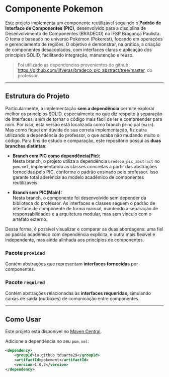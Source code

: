 # Componente Pokemon

Este projeto implementa um componente reutilizável seguindo o **Padrão de Interface de Componentes (PIC)**, desenvolvido para a disciplina de Desenvolvimento de Componentes (BRADECO) no IFSP Bragança Paulista. O tema é baseado no universo Pokémon (Pokerest), focando em operações e gerenciamento de regiões. O objetivo é demonstrar, na prática, a criação de componentes desacoplados, com interfaces claras e aplicação dos princípios SOLID, facilitando integração, manutenção e reuso.

>  Foi utilizado as dependencias provenientes do github: https://github.com/lifveras/bradeco_pic_abstract/tree/master, do professor.

---

## Estrutura do Projeto
Particularmente, a implementação **sem a dependência** permite explorar melhor os princípios SOLID, especialmente no que diz respeito à separação de interfaces, além de tornar o código mais fácil de ler e compreender para mim. Por isso, esta versão está localizada como branch principal (`main`). Mas como fiquei em dúvida de sua correta implementação, fiz outra utilizando a dependência do professor, o que acaba não mudando muito o código.
Para fins de estudo e comparação, este repositório possui as **duas branches distintas**:

- **Branch com PIC como dependência(Pic):**  
  Nesta branch, o projeto utiliza a dependência `bredeco_pic_abstract` no `pom.xml`, implementando as classes concretas a partir das abstrações fornecidas pelo PIC, conforme o padrão ensinado pelo professor. Isso garante total aderência ao modelo acadêmico de componentes reutilizáveis.

- **Branch sem PIC(Main):**  
  Nesta branch, o componente foi desenvolvido sem depender da biblioteca do professor. As interfaces e classes seguem o padrão de interface de componente de forma manual, mantendo a separação de responsabilidades e a arquitetura modular, mas sem vínculo com o artefato externo.

Dessa forma, é possível visualizar e comparar as duas abordagens: uma fiel ao padrão acadêmico com dependência explícita, e outra mais flexível e independente, mas ainda alinhada aos princípios de componentes.

### Pacote `provided`
Contém abstrações que representam **interfaces fornecidas** por componentes.

### Pacote `required`
Contém abstrações relacionadas às **interfaces requeridas**, simulando caixas de saída (outboxes) de comunicação entre componentes.

---

## Como Usar

Este projeto está disponível no [Maven Central]([https://central.sonatype.com/artifact/io.github.lifveras/bredeco_pic_abstract](https://central.sonatype.com/artifact/io.github.tduarte29/pokement)).

Adicione a dependência no seu `pom.xml`:

```xml
<dependency>
    <groupId>io.github.tduarte29</groupId>
    <artifactId>pokement</artifactId>
    <version>1.0.2</version>
</dependency>
